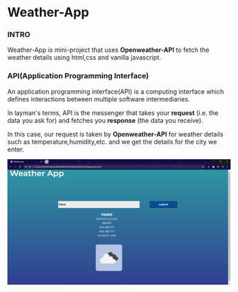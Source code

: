 # Weather-App

### INTRO
Weather-App is mini-project that uses **Openweather-API** to fetch the weather details using html,css and vanilla javascript.



### API(Application Programming Interface)
An application programming interface(API) is a computing interface which defines interactions between multiple software intermediaries. 

In layman's terms, API is the messenger that takes your **request** (i.e. the data you ask for) and fetches you **response** (the data you receive).

In this case, our request is taken by **Openweather-API** for weather details such as temperature,humidity,etc. and we get the details for the city we enter.



![Image of Weather App](https://github.com/PRATIKNALAWADE/Weather-App/blob/master/Weather%20App/icons/ssr.png)
